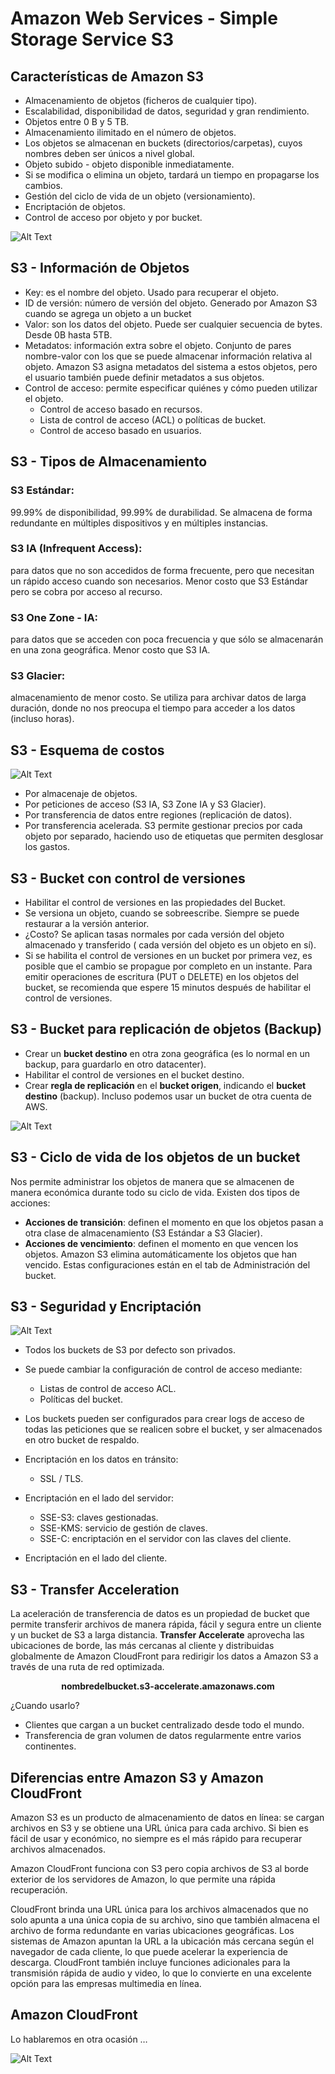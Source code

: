 # Amazon Web Services - Simple Storage Service S3

## Características de Amazon S3
- Almacenamiento de objetos (ficheros de cualquier tipo).
- Escalabilidad, disponibilidad de datos, seguridad y gran rendimiento.
- Objetos entre 0 B y 5 TB.
- Almacenamiento ilimitado en el número de objetos.
- Los objetos se almacenan en buckets (directorios/carpetas), cuyos nombres deben ser únicos a nivel global.
- Objeto subido - objeto disponible inmediatamente.
- Si se modifica o elimina un objeto, tardará un tiempo en propagarse los cambios.
- Gestión del ciclo de vida de un objeto (versionamiento).
- Encriptación de objetos.
- Control de acceso por objeto y por bucket.

![Alt Text](https://raw.githubusercontent.com/karpalypy/tech-share/main/aws-s3/chip-meme.jpg)


## S3 - Información de Objetos
- Key: es el nombre del objeto. Usado para recuperar el objeto.
- ID de versión: número de versión del objeto. Generado por Amazon S3 cuando se agrega un objeto a un bucket
- Valor: son los datos del objeto. Puede ser cualquier secuencia de bytes. Desde 0B hasta 5TB.
- Metadatos: información extra sobre el objeto. Conjunto de pares nombre-valor con los que se puede almacenar información relativa al objeto. Amazon S3 asigna metadatos del sistema a estos objetos, pero el usuario también puede definir metadatos a sus objetos.
- Control de acceso: permite especificar quiénes y cómo  pueden utilizar el objeto.
  - Control de acceso basado en recursos.
  - Lista de control de acceso (ACL) o políticas de bucket.
  - Control de acceso basado en usuarios.

## S3 - Tipos de Almacenamiento

### S3 Estándar: 
  99.99% de disponibilidad, 99.99% de durabilidad. Se almacena de forma redundante en múltiples dispositivos y en múltiples instancias.
### S3 IA (Infrequent Access): 
  para datos que no son accedidos de forma frecuente, pero que necesitan un rápido acceso cuando son necesarios. Menor costo que S3 Estándar pero se cobra por acceso al recurso.
### S3 One Zone - IA:
  para datos que se acceden con poca frecuencia y que sólo se almacenarán en una zona geográfica. Menor costo que S3 IA.
### S3 Glacier:
  almacenamiento de menor costo. Se utiliza para archivar datos de larga duración, donde no nos preocupa el tiempo para acceder a los datos (incluso horas).

## S3 - Esquema de costos
![Alt Text](https://raw.githubusercontent.com/karpalypy/tech-share/main/aws-s3/billing-meme.jpg)

- Por almacenaje de objetos.
- Por peticiones de acceso (S3 IA, S3 Zone IA y S3 Glacier).
- Por transferencia de datos entre regiones (replicación de datos).
- Por transferencia acelerada.
S3 permite gestionar precios por cada objeto por separado, haciendo uso de etiquetas que permiten desglosar los gastos.

## S3 - Bucket con control de versiones
- Habilitar el control de versiones en las propiedades del Bucket.
- Se versiona un objeto, cuando se sobreescribe. Siempre se puede restaurar a la versión anterior.
- ¿Costo? Se aplican tasas normales por cada versión del objeto almacenado y transferido ( cada versión del objeto es un objeto en sí).
- Si se habilita el control de versiones en un bucket por primera vez, es posible que el cambio se propague por completo en un instante. Para emitir operaciones de escritura (PUT o DELETE) en los objetos del bucket, se recomienda que espere 15 minutos después de habilitar el control de versiones.

## S3 - Bucket para replicación de objetos (Backup)
- Crear un **bucket destino** en otra zona geográfica (es lo normal en un backup, para guardarlo en otro datacenter).
- Habilitar el control de versiones en el bucket destino.
- Crear **regla de replicación** en el **bucket origen**, indicando el **bucket destino** (backup). Incluso podemos usar un bucket de otra cuenta de AWS.

![Alt Text](https://raw.githubusercontent.com/karpalypy/tech-share/main/aws-s3/putin-meme.jpg)


## S3 - Ciclo de vida de los objetos de un bucket
Nos permite administrar los objetos de manera que se almacenen de manera económica durante todo su ciclo de vida.
Existen dos tipos de acciones: 
- **Acciones de transición**: definen el momento en que los objetos pasan a otra clase de almacenamiento (S3 Estándar a S3 Glacier).
- **Acciones de vencimiento**: definen el momento en que vencen los objetos. Amazon S3 elimina automáticamente los objetos que han vencido.
Estas configuraciones están en el tab de Administración del bucket.

## S3 - Seguridad y Encriptación
![Alt Text](https://raw.githubusercontent.com/karpalypy/tech-share/main/aws-s3/dont-do-that-meme.png)

- Todos los buckets de S3 por defecto son privados.
- Se puede cambiar la configuración de control de acceso mediante:
  - Listas de control de acceso ACL.
  - Políticas del bucket.
- Los buckets pueden ser configurados para crear logs de acceso de todas las peticiones que se realicen sobre el bucket, y ser almacenados en otro bucket de respaldo.

- Encriptación en los datos en tránsito:
  - SSL / TLS.
- Encriptación en el lado del servidor:
  - SSE-S3: claves gestionadas.
  - SSE-KMS: servicio de gestión de claves.
  - SSE-C: encriptación en el servidor con las claves del cliente.
- Encriptación en el lado del cliente.

## S3 - Transfer Acceleration
La aceleración de transferencia de datos es un propiedad de bucket que permite transferir archivos de manera rápida, fácil y segura entre un cliente y un bucket de S3 a larga distancia.
**Transfer Accelerate** aprovecha las ubicaciones de borde, las más cercanas al cliente y distribuidas globalmente de Amazon CloudFront para redirigir los datos a Amazon S3 a través de una ruta de red optimizada.

<p align="center"><b>
nombredelbucket.s3-accelerate.amazonaws.com</p></b>
<p style='text-align: center;'>

¿Cuando usarlo? 
- Clientes que cargan a un bucket centralizado desde todo el mundo.
- Transferencia de gran volumen de datos regularmente entre varios continentes.

## Diferencias entre Amazon S3 y Amazon CloudFront
Amazon S3 es un producto de almacenamiento de datos en línea: se cargan archivos en S3 y se obtiene una URL única para cada archivo. Si bien es fácil de usar y económico, no siempre es el más rápido para recuperar archivos almacenados.

Amazon CloudFront funciona con S3 pero copia archivos de S3 al borde exterior de los servidores de Amazon, lo que permite una rápida recuperación.

CloudFront brinda una URL única para los archivos almacenados que no solo apunta a una única copia de su archivo, sino que también almacena el archivo de forma redundante en varias ubicaciones geográficas. Los sistemas de Amazon apuntan la URL a la ubicación más cercana según el navegador de cada cliente, lo que puede acelerar la experiencia de descarga. CloudFront también incluye funciones adicionales para la transmisión rápida de audio y video, lo que lo convierte en una excelente opción para las empresas multimedia en línea.

## Amazon CloudFront
Lo hablaremos en otra ocasión …

![Alt Text](https://media4.giphy.com/media/ui1hpJSyBDWlG/giphy.gif)



